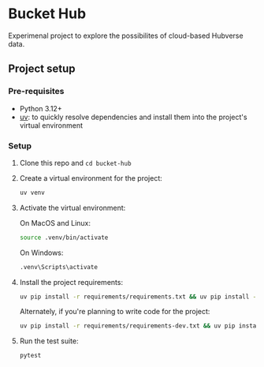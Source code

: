 # Bucket Hub

Experimenal project to explore the possibilites of cloud-based Hubverse data.

## Project setup

### Pre-requisites

- Python 3.12+
- [uv](https://pypi.org/project/uv/): to quickly resolve dependencies and install them into the project's virtual environment

### Setup

1. Clone this repo and `cd bucket-hub`
2. Create a virtual environment for the project:
    ```bash
    uv venv
    ```
3. Activate the virtual environment:

    On MacOS and Linux:
   ```bash
   source .venv/bin/activate
   ``` 

   On Windows:
   ```bash
   .venv\Scripts\activate
   ```

4. Install the project requirements:
    ```bash
    uv pip install -r requirements/requirements.txt && uv pip install -e .
    ```
    Alternately, if you're planning to write code for the project:
    ```bash
    uv pip install -r requirements/requirements-dev.txt && uv pip install -e .
    ```

5. Run the test suite:
    ```bash
    pytest
    ```
